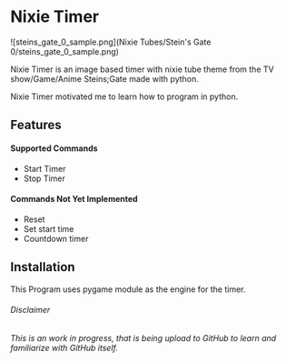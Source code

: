 # Nixie Timer

![steins_gate_0_sample.png](Nixie Tubes/Stein's Gate 0/steins_gate_0_sample.png)

Nixie Timer is an image based timer with nixie tube theme from the TV show/Game/Anime Steins;Gate made with python.

Nixie Timer motivated me to learn how to program in python.


## Features

#### Supported Commands

- Start Timer
- Stop Timer

#### Commands Not Yet Implemented

- Reset
- Set start time
- Countdown timer

## Installation

This Program uses pygame module as the engine for the timer.


###### Disclaimer 

###### This is an work in progress, that is being upload to GitHub to learn and familiarize with GitHub itself.